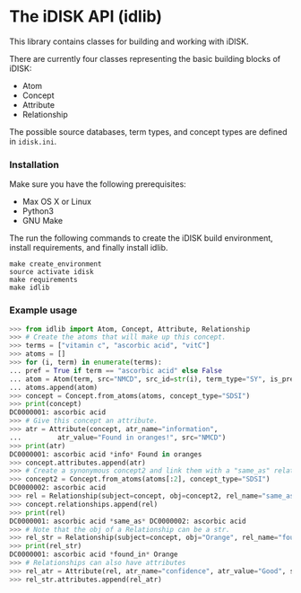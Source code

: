 # The iDISK API (idlib)

This library contains classes for building and working with iDISK.

There are currently four classes representing the basic building blocks of iDISK:

* Atom
* Concept
* Attribute
* Relationship

The possible source databases, term types, and concept types are defined in `idisk.ini`. 


### Installation

Make sure you have the following prerequisites:

* Max OS X or Linux
* Python3
* GNU Make

The run the following commands to create the iDISK build environment, install
requirements, and finally install idlib.

```
make create_environment
source activate idisk
make requirements
make idlib
```

### Example usage

```python
>>> from idlib import Atom, Concept, Attribute, Relationship
>>> # Create the atoms that will make up this concept.
>>> terms = ["vitamin c", "ascorbic acid", "vitC"]
>>> atoms = []
>>> for (i, term) in enumerate(terms):
...	pref = True if term == "ascorbic acid" else False
...	atom = Atom(term, src="NMCD", src_id=str(i), term_type="SY", is_preferred=pref)
...	atoms.append(atom)
>>> concept = Concept.from_atoms(atoms, concept_type="SDSI")
>>> print(concept)
DC0000001: ascorbic acid
>>> # Give this concept an attribute.
>>> atr = Attribute(concept, atr_name="information",
...		    atr_value="Found in oranges!", src="NMCD")
>>> print(atr)
DC0000001: ascorbic acid *info* Found in oranges
>>> concept.attributes.append(atr)
>>> # Create a synonymous concept2 and link them with a "same_as" relation.
>>> concept2 = Concept.from_atoms(atoms[:2], concept_type="SDSI")
DC0000002: ascorbic acid
>>> rel = Relationship(subject=concept, obj=concept2, rel_name="same_as", src="NMCD")
>>> concept.relationships.append(rel)
>>> print(rel)
DC0000001: ascorbic acid *same_as* DC0000002: ascorbic acid
>>> # Note that the obj of a Relationship can be a str.
>>> rel_str = Relationship(subject=concept, obj="Orange", rel_name="found_in", src="NMCD")
>>> print(rel_str)
DC0000001: ascorbic acid *found_in* Orange
>>> # Relationships can also have attributes
>>> rel_atr = Attribute(rel, atr_name="confidence", atr_value="Good", src="NMCD")
>>> rel_str.attributes.append(rel_atr)
```
